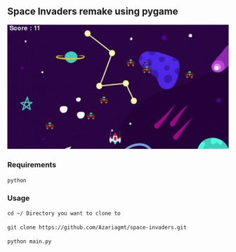 
## Space Invaders remake using pygame

<div style="text-align:center">
<img src="https://github.com/Azariagmt/space-invaders/blob/master/readme.gif?raw=true" width="1040px" >
</div>

### Requirements
    python

### Usage
    cd ~/ Directory you want to clone to
    
    git clone https://github.com/Azariagmt/space-invaders.git
    
    python main.py
    
